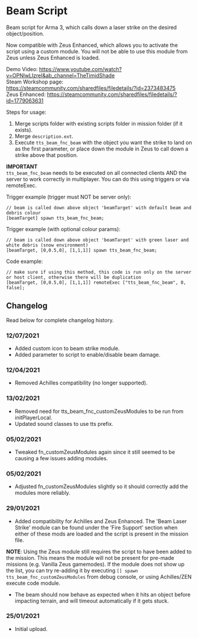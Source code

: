 # Beam Script
Beam script for Arma 3, which calls down a laser strike on the desired object/position.

Now compatible with Zeus Enhanced, which allows you to activate the script using a custom module. You will not be able to use this module from Zeus unless Zeus Enhanced is loaded.

Demo Video: https://www.youtube.com/watch?v=OPNlwLIzreI&ab_channel=TheTimidShade  
Steam Workshop page: https://steamcommunity.com/sharedfiles/filedetails/?id=2373483475  
Zeus Enhanced: https://steamcommunity.com/sharedfiles/filedetails/?id=1779063631  

Steps for usage:
1. Merge scripts folder with existing scripts folder in mission folder (if it exists).
2. Merge `description.ext`.
3. Execute `tts_beam_fnc_beam` with the object you want the strike to land on as the first parameter, or place down the module in Zeus to call down a strike above that position.

**IMPORTANT**  
`tts_beam_fnc_beam` needs to be executed on all connected clients AND the server to work correctly in multiplayer. You can do this using triggers or via remoteExec.  

Trigger example (trigger must NOT be server only):
```sqf
// beam is called down above object 'beamTarget' with default beam and debris colour
[beamTarget] spawn tts_beam_fnc_beam; 
```
Trigger example (with optional colour params):
```sqf
// beam is called down above object 'beamTarget' with green laser and white debris (snow environment)
[beamTarget, [0,0.5,0], [1,1,1]] spawn tts_beam_fnc_beam; 
```
Code example:
```sqf
// make sure if using this method, this code is run only on the server or host client, otherwise there will be duplication
[beamTarget, [0,0.5,0], [1,1,1]] remoteExec ["tts_beam_fnc_beam", 0, false];
```

## Changelog
Read below for complete changelog history.

### 12/07/2021
- Added custom icon to beam strike module.
- Added parameter to script to enable/disable beam damage.

### 12/04/2021
- Removed Achilles compatibility (no longer supported).

### 13/02/2021
- Removed need for tts_beam_fnc_customZeusModules to be run from initPlayerLocal.
- Updated sound classes to use tts prefix.

### 05/02/2021
- Tweaked fn_customZeusModules again since it still seemed to be causing a few issues adding modules.

### 05/02/2021
- Adjusted fn_customZeusModules slightly so it should correctly add the modules more reliably.

### 29/01/2021
- Added compatibility for Achilles and Zeus Enhanced. The 'Beam Laser Strike' module can be found under the 'Fire Support' section when either of these mods are loaded and the script is present in the mission file. 
  
**NOTE**: Using the Zeus module still requires the script to have been added to the mission. This means the module will not be present for pre-made missions (e.g. Vanilla Zeus gamemodes). If the module does not show up the list, you can try re-adding it by executing `[] spawn tts_beam_fnc_customZeusModules` from debug console, or using Achilles/ZEN execute code module.
- The beam should now behave as expected when it hits an object before impacting terrain, and will timeout automatically if it gets stuck.

### 25/01/2021
- Initial upload.

